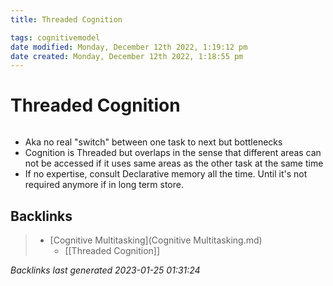 ```yaml
---
title: Threaded Cognition

tags: cognitivemodel 
date modified: Monday, December 12th 2022, 1:19:12 pm
date created: Monday, December 12th 2022, 1:18:55 pm
---
```


# Threaded Cognition
```toc
```

- Aka no real "switch" between one task to next but bottlenecks
- Cognition is Threaded but overlaps in the sense that different areas can not be accessed if it uses same areas as the other task at the same time
- If no expertise, consult Declarative memory all the time. Until it's not required anymore if in long term store.

## Backlinks

> - [Cognitive Multitasking](Cognitive Multitasking.md)
>   - [[Threaded Cognition]]

_Backlinks last generated 2023-01-25 01:31:24_
